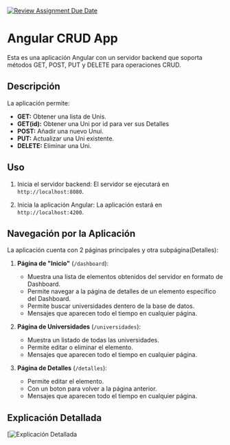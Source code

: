[![Review Assignment Due Date](https://classroom.github.com/assets/deadline-readme-button-24ddc0f5d75046c5622901739e7c5dd533143b0c8e959d652212380cedb1ea36.svg)](https://classroom.github.com/a/6iGMrP35)

# Angular CRUD App

Esta es una aplicación Angular con un servidor backend que soporta métodos GET, POST, PUT y DELETE para operaciones CRUD.

## Descripción

La aplicación permite:
- **GET:** Obtener una lista de Unis.
- **GET(id):** Obtener una Uni por id para ver sus Detalles
- **POST:** Añadir una nuevo Unui.
- **PUT:** Actualizar una Uni existente.
- **DELETE:** Eliminar una Uni.

## Uso

1. Inicia el servidor backend:
    El servidor se ejecutará en `http://localhost:8080`.

2. Inicia la aplicación Angular:
    La aplicación estará en `http://localhost:4200`.

## Navegación por la Aplicación

La aplicación cuenta con 2 páginas principales y otra subpágina(Detalles):

1. **Página de "Inicio"** (`/dashboard`):
    - Muestra una lista de elementos obtenidos del servidor en formato de Dashboard.
    - Permite navegar a la página de detalles de un elemento específico del Dashboard.
    - Permite buscar universidades dentero de la base de datos.
    - Mensajes que aparecen todo el tiempo en cualquier página.

2. **Página de Universidades** (`/universidades`):
    - Muestra un listado de todas las universidades.
    - Permite editar o eliminar el elemento.
    - Mensajes que aparecen todo el tiempo en cualquier página.

3. **Página de Detalles** (`/detalles`):
    - Permite editar el elemento.
    - Con un boton para volver a la página anterior.
    - Mensajes que aparecen todo el tiempo en cualquier página.

## Explicación Detallada

[![Explicación Detallada](https://eepmad-my.sharepoint.com/:v:/g/personal/santiago-badajoz1_eep-igroup_com/EZJLwwT6N49JvOweE656MucB3Ma2VYGApYZCFgTVtqJfvA?e=qDmq9V&nav=eyJyZWZlcnJhbEluZm8iOnsicmVmZXJyYWxBcHAiOiJTdHJlYW1XZWJBcHAiLCJyZWZlcnJhbFZpZXciOiJTaGFyZURpYWxvZy1MaW5rIiwicmVmZXJyYWxBcHBQbGF0Zm9ybSI6IldlYiIsInJlZmVycmFsTW9kZSI6InZpZXcifX0%3D)
